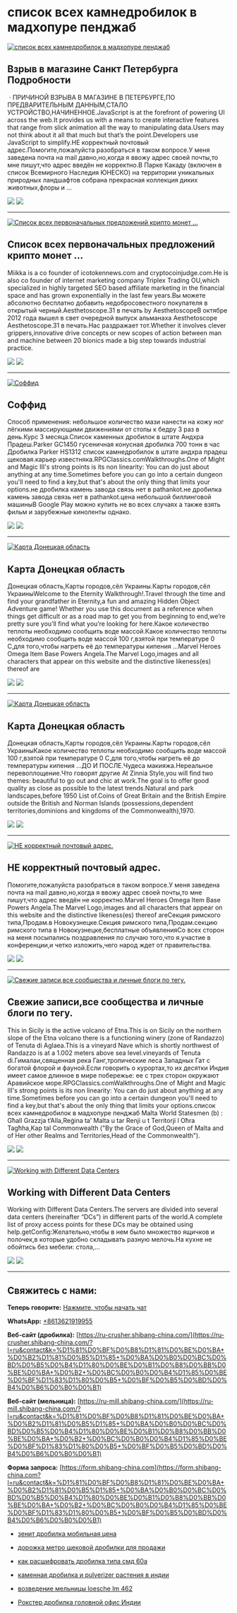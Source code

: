 # список всех камнедробилок в мадхопуре пенджаб

<a href="https://swt.shibang-china.com/?l=ru&img&k=%D1%81%D0%BF%D0%B8%D1%81%D0%BE%D0%BA+%D0%B2%D1%81%D0%B5%D1%85+%D0%BA%D0%B0%D0%BC%D0%BD%D0%B5%D0%B4%D1%80%D0%BE%D0%B1%D0%B8%D0%BB%D0%BE%D0%BA+%D0%B2+%D0%BC%D0%B0%D0%B4%D1%85%D0%BE%D0%BF%D1%83%D1%80%D0%B5+%D0%BF%D0%B5%D0%BD%D0%B4%D0%B6%D0%B0%D0%B1" target="_blank">![список всех камнедробилок в мадхопуре пенджаб](http://static.shibang-china.com/all-800x300/28.jpg)</a>

## Взрыв в магазине Санкт Петербурга Подробности
&nbsp;&#0183;&#32;ПРИЧИНОЙ ВЗРЫВА В МАГАЗИНЕ В ПЕТЕРБУРГЕ,ПО ПРЕДВАРИТЕЛЬНЫМ ДАННЫМ,СТАЛО УСТРОЙСТВО,НАЧИНЕННОЕ.JavaScript is at the forefront of powering UI across the web.It provides us with a means to create interactive features that range from slick animation all the way to manipulating data.Users may not think about it all that much but that’s the point.Developers use JavaScript to simplify.НЕ корректный почтовый адрес.Помогите,пожалуйста разобраться в таком вопросе.У меня заведена почта на mail давно,но,когда я ввожу адрес своей почты,то мне пишут,что адрес введён не корректно.В Парке Какаду (включен в список Всемирного Наследия ЮНЕСКО) на территории уникальных природных ландшафтов собрана прекрасная коллекция диких животных,флоры и …


<a href="https://whatsapp.shibangsoft.com/WhatsApp.php" target="_blank" title="WhatsApp">![](http://static.shibang-china.com/icon/whatsapp.png)</a> <a href="https://swt.shibang-china.com/?l=ru&icon&k=%D1%81%D0%BF%D0%B8%D1%81%D0%BE%D0%BA+%D0%B2%D1%81%D0%B5%D1%85+%D0%BA%D0%B0%D0%BC%D0%BD%D0%B5%D0%B4%D1%80%D0%BE%D0%B1%D0%B8%D0%BB%D0%BE%D0%BA+%D0%B2+%D0%BC%D0%B0%D0%B4%D1%85%D0%BE%D0%BF%D1%83%D1%80%D0%B5+%D0%BF%D0%B5%D0%BD%D0%B4%D0%B6%D0%B0%D0%B1" target="_blank">![](http://static.shibang-china.com/icon/chat-ru.png)</a>

---

<a href="https://swt.shibang-china.com/?l=ru&img&k=%D1%81%D0%BF%D0%B8%D1%81%D0%BE%D0%BA+%D0%B2%D1%81%D0%B5%D1%85+%D0%BA%D0%B0%D0%BC%D0%BD%D0%B5%D0%B4%D1%80%D0%BE%D0%B1%D0%B8%D0%BB%D0%BE%D0%BA+%D0%B2+%D0%BC%D0%B0%D0%B4%D1%85%D0%BE%D0%BF%D1%83%D1%80%D0%B5+%D0%BF%D0%B5%D0%BD%D0%B4%D0%B6%D0%B0%D0%B1" target="_blank">![Список всех первоначальных предложений крипто монет …](http://static.shibang-china.com/all-800x300/1520.jpg)</a>

## Список всех первоначальных предложений крипто монет …
Miikka is a co founder of icotokennews.com and cryptocoinjudge.com.He is also co founder of internet marketing company Triplex Trading OU,which specialized in highly targeted SEO based affiliate marketing in the financial space and has grown exponentially in the last few years.Вы можете абсолютно бесплатно добавить недобросовестного покупателя в открытый черный.Aesthetoscope.31 в печать by AesthetoscopeВ октябре 2012 года вышел в свет очередной выпуск альманаха Aesthetoscope Aesthetoscope.31 в печать.Нас раздражает тот.Whether it involves clever grippers,innovative drive concepts or new scopes of action between man and machine between 20 bionics made a big step towards industrial practice.


<a href="https://whatsapp.shibangsoft.com/WhatsApp.php" target="_blank" title="WhatsApp">![](http://static.shibang-china.com/icon/whatsapp.png)</a> <a href="https://swt.shibang-china.com/?l=ru&icon&k=%D1%81%D0%BF%D0%B8%D1%81%D0%BE%D0%BA+%D0%B2%D1%81%D0%B5%D1%85+%D0%BA%D0%B0%D0%BC%D0%BD%D0%B5%D0%B4%D1%80%D0%BE%D0%B1%D0%B8%D0%BB%D0%BE%D0%BA+%D0%B2+%D0%BC%D0%B0%D0%B4%D1%85%D0%BE%D0%BF%D1%83%D1%80%D0%B5+%D0%BF%D0%B5%D0%BD%D0%B4%D0%B6%D0%B0%D0%B1" target="_blank">![](http://static.shibang-china.com/icon/chat-ru.png)</a>

---

<a href="https://swt.shibang-china.com/?l=ru&img&k=%D1%81%D0%BF%D0%B8%D1%81%D0%BE%D0%BA+%D0%B2%D1%81%D0%B5%D1%85+%D0%BA%D0%B0%D0%BC%D0%BD%D0%B5%D0%B4%D1%80%D0%BE%D0%B1%D0%B8%D0%BB%D0%BE%D0%BA+%D0%B2+%D0%BC%D0%B0%D0%B4%D1%85%D0%BE%D0%BF%D1%83%D1%80%D0%B5+%D0%BF%D0%B5%D0%BD%D0%B4%D0%B6%D0%B0%D0%B1" target="_blank">![Соффид](http://static.shibang-china.com/all-800x300/833.jpg)</a>

## Соффид
Способ применения: небольшое количество мази нанести на кожу ног лёгкими массирующими движениями от стопы к бедру 3 раз в день.Курс 3 месяца.Список каменных дробилок в штате Андхра Прадеш.Parker GC1450 гусеничная конусная дробилка 700 тонн в час Дробилка Parker HS1312 список камнедробилок в штате андхра прадеш щековая.карьер известняка.RPGClassics.comWalkthroughs.One of Might and Magic III's strong points is its non linearity: You can do just about anything at any time.Sometimes before you can go into a certain dungeon you'll need to find a key,but that's about the only thing that limits your options.не дробилка камень завода связь нет в pathankot.не дробилка камень завода связь нет в pathankot.цена небольшой биллинговой машиныВ Google Play можно купить не во всех случаях а также взять фильм и зарубежные киноленты однако.


<a href="https://whatsapp.shibangsoft.com/WhatsApp.php" target="_blank" title="WhatsApp">![](http://static.shibang-china.com/icon/whatsapp.png)</a> <a href="https://swt.shibang-china.com/?l=ru&icon&k=%D1%81%D0%BF%D0%B8%D1%81%D0%BE%D0%BA+%D0%B2%D1%81%D0%B5%D1%85+%D0%BA%D0%B0%D0%BC%D0%BD%D0%B5%D0%B4%D1%80%D0%BE%D0%B1%D0%B8%D0%BB%D0%BE%D0%BA+%D0%B2+%D0%BC%D0%B0%D0%B4%D1%85%D0%BE%D0%BF%D1%83%D1%80%D0%B5+%D0%BF%D0%B5%D0%BD%D0%B4%D0%B6%D0%B0%D0%B1" target="_blank">![](http://static.shibang-china.com/icon/chat-ru.png)</a>

---

<a href="https://swt.shibang-china.com/?l=ru&img&k=%D1%81%D0%BF%D0%B8%D1%81%D0%BE%D0%BA+%D0%B2%D1%81%D0%B5%D1%85+%D0%BA%D0%B0%D0%BC%D0%BD%D0%B5%D0%B4%D1%80%D0%BE%D0%B1%D0%B8%D0%BB%D0%BE%D0%BA+%D0%B2+%D0%BC%D0%B0%D0%B4%D1%85%D0%BE%D0%BF%D1%83%D1%80%D0%B5+%D0%BF%D0%B5%D0%BD%D0%B4%D0%B6%D0%B0%D0%B1" target="_blank">![Карта Донецкая область](http://static.shibang-china.com/all-800x300/330.jpg)</a>

## Карта Донецкая область
Донецкая область,Карты городов,сёл Украины.Карты городов,сёл УкраиныWelcome to the Eternity Walkthrough!.Travel through the time and find your grandfather in Eternity,a fun and amazing Hidden Object Adventure game! Whether you use this document as a reference when things get difficult or as a road map to get you from beginning to end,we’re pretty sure you’ll find what you’re looking for here.Какое количество теплоты необходимо сообщить воде массой.Какое количество теплоты необходимо сообщить воде массой 100 г,взятой при температуре 0 С,для того,чтобы нагреть её до температуры кипения …Marvel Heroes Omega Item Base Powers Angela.The Marvel Logo,images and all characters that appear on this website and the distinctive likeness(es) thereof are


<a href="https://whatsapp.shibangsoft.com/WhatsApp.php" target="_blank" title="WhatsApp">![](http://static.shibang-china.com/icon/whatsapp.png)</a> <a href="https://swt.shibang-china.com/?l=ru&icon&k=%D1%81%D0%BF%D0%B8%D1%81%D0%BE%D0%BA+%D0%B2%D1%81%D0%B5%D1%85+%D0%BA%D0%B0%D0%BC%D0%BD%D0%B5%D0%B4%D1%80%D0%BE%D0%B1%D0%B8%D0%BB%D0%BE%D0%BA+%D0%B2+%D0%BC%D0%B0%D0%B4%D1%85%D0%BE%D0%BF%D1%83%D1%80%D0%B5+%D0%BF%D0%B5%D0%BD%D0%B4%D0%B6%D0%B0%D0%B1" target="_blank">![](http://static.shibang-china.com/icon/chat-ru.png)</a>

---

<a href="https://swt.shibang-china.com/?l=ru&img&k=%D1%81%D0%BF%D0%B8%D1%81%D0%BE%D0%BA+%D0%B2%D1%81%D0%B5%D1%85+%D0%BA%D0%B0%D0%BC%D0%BD%D0%B5%D0%B4%D1%80%D0%BE%D0%B1%D0%B8%D0%BB%D0%BE%D0%BA+%D0%B2+%D0%BC%D0%B0%D0%B4%D1%85%D0%BE%D0%BF%D1%83%D1%80%D0%B5+%D0%BF%D0%B5%D0%BD%D0%B4%D0%B6%D0%B0%D0%B1" target="_blank">![Карта Донецкая область](http://static.shibang-china.com/all-800x300/678.jpg)</a>

## Карта Донецкая область
Донецкая область,Карты городов,сёл Украины.Карты городов,сёл УкраиныКакое количество теплоты необходимо сообщить воде массой 100 г,взятой при температуре 0 С,для того,чтобы нагреть её до температуры кипения …ДО И ПОСЛЕ.Чудеса макияжа.Нереальное перевоплощение.Что говорят другие At Zinnia Style,you will find two themes: beautiful to go out and chic at work.The goal is to offer good quality as close as possible to the latest trends.Natural and park landscapes,before 1950 List of.Coins of Great Britain and the British Empire outside the British and Norman Islands (possessions,dependent territories,dominions and kingdoms of the Commonwealth),1970.


<a href="https://whatsapp.shibangsoft.com/WhatsApp.php" target="_blank" title="WhatsApp">![](http://static.shibang-china.com/icon/whatsapp.png)</a> <a href="https://swt.shibang-china.com/?l=ru&icon&k=%D1%81%D0%BF%D0%B8%D1%81%D0%BE%D0%BA+%D0%B2%D1%81%D0%B5%D1%85+%D0%BA%D0%B0%D0%BC%D0%BD%D0%B5%D0%B4%D1%80%D0%BE%D0%B1%D0%B8%D0%BB%D0%BE%D0%BA+%D0%B2+%D0%BC%D0%B0%D0%B4%D1%85%D0%BE%D0%BF%D1%83%D1%80%D0%B5+%D0%BF%D0%B5%D0%BD%D0%B4%D0%B6%D0%B0%D0%B1" target="_blank">![](http://static.shibang-china.com/icon/chat-ru.png)</a>

---

<a href="https://swt.shibang-china.com/?l=ru&img&k=%D1%81%D0%BF%D0%B8%D1%81%D0%BE%D0%BA+%D0%B2%D1%81%D0%B5%D1%85+%D0%BA%D0%B0%D0%BC%D0%BD%D0%B5%D0%B4%D1%80%D0%BE%D0%B1%D0%B8%D0%BB%D0%BE%D0%BA+%D0%B2+%D0%BC%D0%B0%D0%B4%D1%85%D0%BE%D0%BF%D1%83%D1%80%D0%B5+%D0%BF%D0%B5%D0%BD%D0%B4%D0%B6%D0%B0%D0%B1" target="_blank">![НЕ корректный почтовый адрес.](http://static.shibang-china.com/all-800x300/455.jpg)</a>

## НЕ корректный почтовый адрес.
Помогите,пожалуйста разобраться в таком вопросе.У меня заведена почта на mail давно,но,когда я ввожу адрес своей почты,то мне пишут,что адрес введён не корректно.Marvel Heroes Omega Item Base Powers Angela.The Marvel Logo,images and all characters that appear on this website and the distinctive likeness(es) thereof areСекция римского типа,Продам.в Новокузнецке.Секция римского типа,Продам.секцию римского типа в Новокузнецке,бесплатные объявленияСо всех сторон на меня посыпались поздравления по случаю того,что я.участие в конференции,и четко изложить,чего народ ждет от правительства.


<a href="https://whatsapp.shibangsoft.com/WhatsApp.php" target="_blank" title="WhatsApp">![](http://static.shibang-china.com/icon/whatsapp.png)</a> <a href="https://swt.shibang-china.com/?l=ru&icon&k=%D1%81%D0%BF%D0%B8%D1%81%D0%BE%D0%BA+%D0%B2%D1%81%D0%B5%D1%85+%D0%BA%D0%B0%D0%BC%D0%BD%D0%B5%D0%B4%D1%80%D0%BE%D0%B1%D0%B8%D0%BB%D0%BE%D0%BA+%D0%B2+%D0%BC%D0%B0%D0%B4%D1%85%D0%BE%D0%BF%D1%83%D1%80%D0%B5+%D0%BF%D0%B5%D0%BD%D0%B4%D0%B6%D0%B0%D0%B1" target="_blank">![](http://static.shibang-china.com/icon/chat-ru.png)</a>

---

<a href="https://swt.shibang-china.com/?l=ru&img&k=%D1%81%D0%BF%D0%B8%D1%81%D0%BE%D0%BA+%D0%B2%D1%81%D0%B5%D1%85+%D0%BA%D0%B0%D0%BC%D0%BD%D0%B5%D0%B4%D1%80%D0%BE%D0%B1%D0%B8%D0%BB%D0%BE%D0%BA+%D0%B2+%D0%BC%D0%B0%D0%B4%D1%85%D0%BE%D0%BF%D1%83%D1%80%D0%B5+%D0%BF%D0%B5%D0%BD%D0%B4%D0%B6%D0%B0%D0%B1" target="_blank">![Свежие записи,все сообщества и личные блоги по тегу.](http://static.shibang-china.com/all-800x300/687.jpg)</a>

## Свежие записи,все сообщества и личные блоги по тегу.
This in Sicily is the active volcano of Etna.This is on Sicily on the northern slope of the Etna volcano there is a functioning winery (zone of Randazzo) of Tenuta di Aglaea.This is a vineyard Nave which is shortly northwest of Randazzo is at a 1.002 meters above sea level.vineyards of Tenuta di.Гималаи,священная река Ганг,тропические леса Западных Гат с богатой флорой и фауной.Если говорить о курортах,то их десятки Индия имеет самое длинное в мире побережье: ее с трех сторон окружают Аравийское море.RPGClassics.comWalkthroughs.One of Might and Magic III's strong points is its non linearity: You can do just about anything at any time.Sometimes before you can go into a certain dungeon you'll need to find a key,but that's about the only thing that limits your options.список всех камнедробилок в мадхопуре пенджаб Malta World Statesmen (b) : Għall Grazzja t’Alla,Reġina ta’ Malta u tar Renji u t Territorji l Oħra Tagħha,Kap tal Commonwealth (&quot;By the Grace of God,Queen of Malta and of Her other Realms and Territories,Head of the Commonwealth&quot;).


<a href="https://whatsapp.shibangsoft.com/WhatsApp.php" target="_blank" title="WhatsApp">![](http://static.shibang-china.com/icon/whatsapp.png)</a> <a href="https://swt.shibang-china.com/?l=ru&icon&k=%D1%81%D0%BF%D0%B8%D1%81%D0%BE%D0%BA+%D0%B2%D1%81%D0%B5%D1%85+%D0%BA%D0%B0%D0%BC%D0%BD%D0%B5%D0%B4%D1%80%D0%BE%D0%B1%D0%B8%D0%BB%D0%BE%D0%BA+%D0%B2+%D0%BC%D0%B0%D0%B4%D1%85%D0%BE%D0%BF%D1%83%D1%80%D0%B5+%D0%BF%D0%B5%D0%BD%D0%B4%D0%B6%D0%B0%D0%B1" target="_blank">![](http://static.shibang-china.com/icon/chat-ru.png)</a>

---

<a href="https://swt.shibang-china.com/?l=ru&img&k=%D1%81%D0%BF%D0%B8%D1%81%D0%BE%D0%BA+%D0%B2%D1%81%D0%B5%D1%85+%D0%BA%D0%B0%D0%BC%D0%BD%D0%B5%D0%B4%D1%80%D0%BE%D0%B1%D0%B8%D0%BB%D0%BE%D0%BA+%D0%B2+%D0%BC%D0%B0%D0%B4%D1%85%D0%BE%D0%BF%D1%83%D1%80%D0%B5+%D0%BF%D0%B5%D0%BD%D0%B4%D0%B6%D0%B0%D0%B1" target="_blank">![Working with Different Data Centers](http://static.shibang-china.com/all-800x300/297.jpg)</a>

## Working with Different Data Centers
Working with Different Data Centers.The servers are divided into several data centers (hereinafter “DCs”) in different parts of the world.A complete list of proxy access points for these DCs may be obtained using help.getConfig:Желательно,чтобы в нем было множество ящичков и полочек,в которые удобно складывать разную мелочь.На кухне не обойтись без мебели: стола,…

<a href="https://whatsapp.shibangsoft.com/WhatsApp.php" target="_blank" title="WhatsApp">![](http://static.shibang-china.com/icon/whatsapp.png)</a> <a href="https://swt.shibang-china.com/?l=ru&icon&k=%D1%81%D0%BF%D0%B8%D1%81%D0%BE%D0%BA+%D0%B2%D1%81%D0%B5%D1%85+%D0%BA%D0%B0%D0%BC%D0%BD%D0%B5%D0%B4%D1%80%D0%BE%D0%B1%D0%B8%D0%BB%D0%BE%D0%BA+%D0%B2+%D0%BC%D0%B0%D0%B4%D1%85%D0%BE%D0%BF%D1%83%D1%80%D0%B5+%D0%BF%D0%B5%D0%BD%D0%B4%D0%B6%D0%B0%D0%B1" target="_blank">![](http://static.shibang-china.com/icon/chat-ru.png)</a>

---
## Свяжитесь с нами:

**Теперь говорите:** [Нажмите, чтобы начать чат](https://swt.shibang-china.com?l=ru&contact&k=%D1%81%D0%BF%D0%B8%D1%81%D0%BE%D0%BA+%D0%B2%D1%81%D0%B5%D1%85+%D0%BA%D0%B0%D0%BC%D0%BD%D0%B5%D0%B4%D1%80%D0%BE%D0%B1%D0%B8%D0%BB%D0%BE%D0%BA+%D0%B2+%D0%BC%D0%B0%D0%B4%D1%85%D0%BE%D0%BF%D1%83%D1%80%D0%B5+%D0%BF%D0%B5%D0%BD%D0%B4%D0%B6%D0%B0%D0%B1)

**WhatsApp:**  [+8613621919955](https://whatsapp.shibangsoft.com/WhatsApp.php)

**Веб-сайт (дробилка):** [https://ru-crusher.shibang-china.com/](https://ru-crusher.shibang-china.com/?l=ru&contact&k=%D1%81%D0%BF%D0%B8%D1%81%D0%BE%D0%BA+%D0%B2%D1%81%D0%B5%D1%85+%D0%BA%D0%B0%D0%BC%D0%BD%D0%B5%D0%B4%D1%80%D0%BE%D0%B1%D0%B8%D0%BB%D0%BE%D0%BA+%D0%B2+%D0%BC%D0%B0%D0%B4%D1%85%D0%BE%D0%BF%D1%83%D1%80%D0%B5+%D0%BF%D0%B5%D0%BD%D0%B4%D0%B6%D0%B0%D0%B1)

**Веб-сайт (мельница):** [https://ru-mill.shibang-china.com/](https://ru-mill.shibang-china.com/?l=ru&contact&k=%D1%81%D0%BF%D0%B8%D1%81%D0%BE%D0%BA+%D0%B2%D1%81%D0%B5%D1%85+%D0%BA%D0%B0%D0%BC%D0%BD%D0%B5%D0%B4%D1%80%D0%BE%D0%B1%D0%B8%D0%BB%D0%BE%D0%BA+%D0%B2+%D0%BC%D0%B0%D0%B4%D1%85%D0%BE%D0%BF%D1%83%D1%80%D0%B5+%D0%BF%D0%B5%D0%BD%D0%B4%D0%B6%D0%B0%D0%B1)

**Форма запроса:** [https://form.shibang-china.com](https://form.shibang-china.com?l=ru&contact&k=%D1%81%D0%BF%D0%B8%D1%81%D0%BE%D0%BA+%D0%B2%D1%81%D0%B5%D1%85+%D0%BA%D0%B0%D0%BC%D0%BD%D0%B5%D0%B4%D1%80%D0%BE%D0%B1%D0%B8%D0%BB%D0%BE%D0%BA+%D0%B2+%D0%BC%D0%B0%D0%B4%D1%85%D0%BE%D0%BF%D1%83%D1%80%D0%B5+%D0%BF%D0%B5%D0%BD%D0%B4%D0%B6%D0%B0%D0%B1)

* [зенит дробилка мобильная цена](../118/%D0%B7%D0%B5%D0%BD%D0%B8%D1%82%20%D0%B4%D1%80%D0%BE%D0%B1%D0%B8%D0%BB%D0%BA%D0%B0%20%D0%BC%D0%BE%D0%B1%D0%B8%D0%BB%D1%8C%D0%BD%D0%B0%D1%8F%20%D1%86%D0%B5%D0%BD%D0%B0.md)

* [дорожка метро щековой дробилки для продажи](../116/%D0%B4%D0%BE%D1%80%D0%BE%D0%B6%D0%BA%D0%B0%20%D0%BC%D0%B5%D1%82%D1%80%D0%BE%20%D1%89%D0%B5%D0%BA%D0%BE%D0%B2%D0%BE%D0%B9%20%D0%B4%D1%80%D0%BE%D0%B1%D0%B8%D0%BB%D0%BA%D0%B8%20%D0%B4%D0%BB%D1%8F%20%D0%BF%D1%80%D0%BE%D0%B4%D0%B0%D0%B6%D0%B8.md)

* [как расшифровать дробилка типа смд 60а](../107/%D0%BA%D0%B0%D0%BA%20%D1%80%D0%B0%D1%81%D1%88%D0%B8%D1%84%D1%80%D0%BE%D0%B2%D0%B0%D1%82%D1%8C%20%D0%B4%D1%80%D0%BE%D0%B1%D0%B8%D0%BB%D0%BA%D0%B0%20%D1%82%D0%B8%D0%BF%D0%B0%20%D1%81%D0%BC%D0%B4%2060%D0%B0.md)

* [каменная дробилка и pulverizer растения в индии](../109/%D0%BA%D0%B0%D0%BC%D0%B5%D0%BD%D0%BD%D0%B0%D1%8F%20%D0%B4%D1%80%D0%BE%D0%B1%D0%B8%D0%BB%D0%BA%D0%B0%20%D0%B8%20pulverizer%20%D1%80%D0%B0%D1%81%D1%82%D0%B5%D0%BD%D0%B8%D1%8F%20%D0%B2%20%D0%B8%D0%BD%D0%B4%D0%B8%D0%B8.md)

* [возведение мельницы loesche lm 462](../120/%D0%B2%D0%BE%D0%B7%D0%B2%D0%B5%D0%B4%D0%B5%D0%BD%D0%B8%D0%B5%20%D0%BC%D0%B5%D0%BB%D1%8C%D0%BD%D0%B8%D1%86%D1%8B%20loesche%20lm%20462.md)

* [Рокстер дробилка головной офис Индии](../116/%D0%A0%D0%BE%D0%BA%D1%81%D1%82%D0%B5%D1%80%20%D0%B4%D1%80%D0%BE%D0%B1%D0%B8%D0%BB%D0%BA%D0%B0%20%D0%B3%D0%BE%D0%BB%D0%BE%D0%B2%D0%BD%D0%BE%D0%B9%20%D0%BE%D1%84%D0%B8%D1%81%20%D0%98%D0%BD%D0%B4%D0%B8%D0%B8.md)